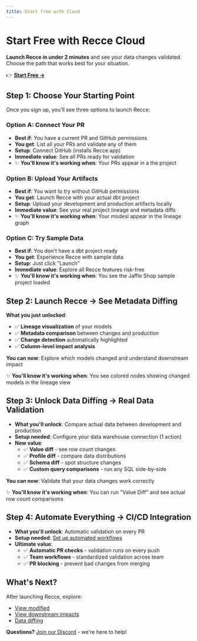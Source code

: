 ```yaml
---
title: Start free with Cloud
---
```


# Start Free with Recce Cloud

**Launch Recce in under 2 minutes** and see your data changes validated. Choose the path that works best for your situation.

👉 **[Start Free →](https://cloud.reccehq.com)**

## Step 1: Choose Your Starting Point

Once you sign up, you'll see three options to launch Recce:

### Option A: Connect Your PR 

- **Best if**: You have a current PR and GitHub permissions
- **You get**: List all your PRs and validate any of them
- **Setup**: Connect GitHub (installs Recce app)
- **Immediate value**: See all PRs ready for validation
- ✨ **You'll know it's working when**: Your PRs appear in a the project

### Option B: Upload Your Artifacts

- **Best if**: You want to try without GitHub permissions  
- **You get**: Launch Recce with your actual dbt project
- **Setup**: Upload your development and production artifacts locally
- **Immediate value**: See your real project lineage and metadata diffs
- ✨ **You'll know it's working when**: Your modesl appear in the lineage graph

### Option C: Try Sample Data

- **Best if**: You don't have a dbt project ready
- **You get**: Experience Recce with sample data
- **Setup**: Just click "Launch" 
- **Immediate value**: Explore all Recce features risk-free
- ✨ **You'll know it's working when**: You see the Jaffle Shop sample project loaded

## Step 2: Launch Recce → See Metadata Diffing

**What you just unlocked**: 

- ✅ **Lineage visualization** of your models
- ✅ **Metadata comparison** between changes and production  
- ✅ **Change detection** automatically highlighted
- ✅ **Column-level impact analysis** 

**You can now**: Explore which models changed and understand downstream impact

✨ **You'll know it's working when**: You see colored nodes showing changed models in the lineage view

## Step 3: Unlock Data Diffing → Real Data Validation

- **What you'll unlock**: Compare actual data between development and production
- **Setup needed**: Configure your data warehouse connection (1 action)
- **New value**: 
    - ✅ **Value diff** - see row count changes
    - ✅ **Profile diff** - compare data distributions  
    - ✅ **Schema diff** - spot structure changes
    - ✅ **Custom query comparisons** - run any SQL side-by-side

**You can now**: Validate that your data changes work correctly

✨ **You'll know it's working when**: You can run "Value Diff" and see actual row count comparisons

## Step 4: Automate Everything → CI/CD Integration

- **What you'll unlock**: Automatic validation on every PR
- **Setup needed**: [Set up automated workflows](../7-workflow-integration/automate-in-pr.md)
- **Ultimate value**:
    - ✅ **Automatic PR checks** - validation runs on every push
    - ✅ **Team workflows** - standardized validation across team
    - ✅ **PR blocking** - prevent bad changes from merging


## What's Next?

After launching Recce, explore:

- [View modified](../3-view-modified/lineage.md)
- [View downstream impacts](../4-downstream-impacts/impact-radius.md)
- [Data diffing](../5-data-diffing/query.md)

**Questions?** [Join our Discord](../1-whats-recce/community-support.md) - we're here to help! 
